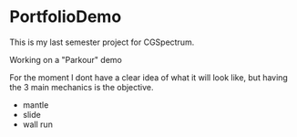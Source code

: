 # PortfolioDemo

This is my last semester project for CGSpectrum.

Working on a "Parkour" demo

For the moment I dont have a clear idea of what it will look like, but having the 3 main mechanics is the objective.
- mantle
- slide
- wall run

